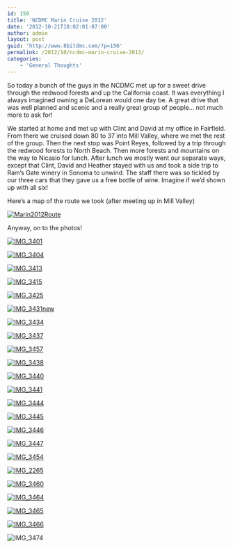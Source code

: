 ```yaml
---
id: 150
title: 'NCDMC Marin Cruise 2012'
date: '2012-10-21T18:02:01-07:00'
author: admin
layout: post
guid: 'http://www.8bitdmc.com/?p=150'
permalink: /2012/10/ncdmc-marin-cruise-2012/
categories:
    - 'General Thoughts'
---
```


So today a bunch of the guys in the NCDMC met up for a sweet drive through the redwood forests and up the California coast. It was everything I always imagined owning a DeLorean would one day be. A great drive that was well planned and scenic and a really great group of people… not much more to ask for!

We started at home and met up with Clint and David at my office in Fairfield. From there we cruised down 80 to 37 into Mill Valley, where we met the rest of the group. Then the next stop was Point Reyes, followed by a trip through the redwood forests to North Beach. Then more forests and mountains on the way to Nicasio for lunch. After lunch we mostly went our separate ways, except that Clint, David and Heather stayed with us and took a side trip to Ram’s Gate winery in Sonoma to unwind. The staff there was so tickled by our three cars that they gave us a free bottle of wine. Imagine if we’d shown up with all six!

Here’s a map of the route we took (after meeting up in Mill Valley)

[![](../../../assets/images2012/10/Marin2012Route.jpg "Marin2012Route")](../../../assets/images2012/10/Marin2012Route.jpg)

Anyway, on to the photos!

[![](../../../assets/images2012/10/IMG_3401-300x225.jpg "IMG_3401")](../../../assets/images2012/10/IMG_3401.jpg)

[![](../../../assets/images2012/10/IMG_3404-300x225.jpg "IMG_3404")](../../../assets/images2012/10/IMG_3404.jpg)

[![](../../../assets/images2012/10/IMG_3413-300x225.jpg "IMG_3413")](../../../assets/images2012/10/IMG_3413.jpg)

[![](../../../assets/images2012/10/IMG_3415-300x225.jpg "IMG_3415")](../../../assets/images2012/10/IMG_3415.jpg)

[![](../../../assets/images2012/10/IMG_3425-300x225.jpg "IMG_3425")](../../../assets/images2012/10/IMG_3425.jpg)

[![](../../../assets/images2012/10/IMG_3431new-225x300.jpg "IMG_3431new")](../../../assets/images2012/10/IMG_3431new.jpg)

[![](../../../assets/images2012/10/IMG_3434-300x225.jpg "IMG_3434")](../../../assets/images2012/10/IMG_3434.jpg)

[![](../../../assets/images2012/10/IMG_3437-300x225.jpg "IMG_3437")](../../../assets/images2012/10/IMG_3437.jpg)

[![](../../../assets/images2012/10/IMG_3457-300x225.jpg "IMG_3457")](../../../assets/images2012/10/IMG_3457.jpg)

[![](../../../assets/images2012/10/IMG_3438-300x225.jpg "IMG_3438")](../../../assets/images2012/10/IMG_3438.jpg)

[![](../../../assets/images2012/10/IMG_3440-300x225.jpg "IMG_3440")](../../../assets/images2012/10/IMG_3440.jpg)

[![](../../../assets/images2012/10/IMG_3441-300x225.jpg "IMG_3441")](../../../assets/images2012/10/IMG_3441.jpg)

[![](../../../assets/images2012/10/IMG_3444-300x225.jpg "IMG_3444")](../../../assets/images2012/10/IMG_3444.jpg)

[![](../../../assets/images2012/10/IMG_3445-300x225.jpg "IMG_3445")](../../../assets/images2012/10/IMG_3445.jpg)

[![](../../../assets/images2012/10/IMG_3446-300x225.jpg "IMG_3446")](../../../assets/images2012/10/IMG_3446.jpg)

[![](../../../assets/images2012/10/IMG_3447-300x225.jpg "IMG_3447")](../../../assets/images2012/10/IMG_3447.jpg)

[![](../../../assets/images2012/10/IMG_3454-300x225.jpg "IMG_3454")](../../../assets/images2012/10/IMG_3454.jpg)

[![](../../../assets/images2012/10/IMG_2265-300x225.jpg "IMG_2265")](../../../assets/images2012/10/IMG_2265.jpg)

[![](../../../assets/images2012/10/IMG_3460-300x225.jpg "IMG_3460")](../../../assets/images2012/10/IMG_3460.jpg)

[![](../../../assets/images2012/10/IMG_3464-300x225.jpg "IMG_3464")](../../../assets/images2012/10/IMG_3464.jpg)

[![](../../../assets/images2012/10/IMG_3465-300x225.jpg "IMG_3465")](../../../assets/images2012/10/IMG_3465.jpg)

[![](../../../assets/images2012/10/IMG_3466-300x225.jpg "IMG_3466")](../../../assets/images2012/10/IMG_3466.jpg)

![](../../../assets/images2012/10/IMG_3474-300x225.jpg "IMG_3474")